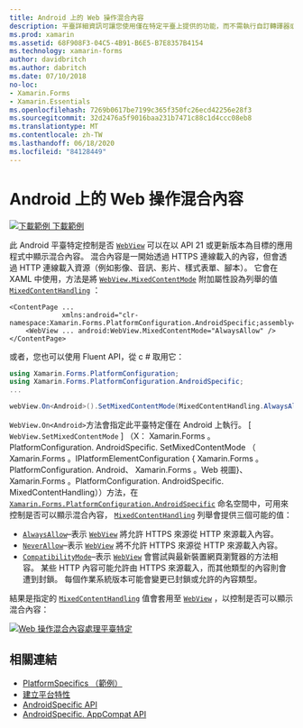 ```yaml
---
title: Android 上的 Web 操作混合內容
description: 平臺詳細資訊可讓您使用僅在特定平臺上提供的功能，而不需執行自訂轉譯器或效果。 本文說明如何使用 Android 平臺特定的，以在以 API 21 或更新版本為目標的應用程式中，顯示 Web 工作中的混合內容。
ms.prod: xamarin
ms.assetid: 68F908F3-04C5-4B91-B6E5-B7E8357B4154
ms.technology: xamarin-forms
author: davidbritch
ms.author: dabritch
ms.date: 07/10/2018
no-loc:
- Xamarin.Forms
- Xamarin.Essentials
ms.openlocfilehash: 7269b0617be7199c365f350fc26ecd42256e28f3
ms.sourcegitcommit: 32d2476a5f9016baa231b7471c88c1d4ccc08eb8
ms.translationtype: MT
ms.contentlocale: zh-TW
ms.lasthandoff: 06/18/2020
ms.locfileid: "84128449"
---
```

# <a name="webview-mixed-content-on-android"></a>Android 上的 Web 操作混合內容

[![下載範例 ](~/media/shared/download.png) 下載範例](https://docs.microsoft.com/samples/xamarin/xamarin-forms-samples/userinterface-platformspecifics)

此 Android 平臺特定控制是否 [`WebView`](xref:Xamarin.Forms.WebView) 可以在以 API 21 或更新版本為目標的應用程式中顯示混合內容。 混合內容是一開始透過 HTTPS 連線載入的內容，但會透過 HTTP 連線載入資源（例如影像、音訊、影片、樣式表單、腳本）。 它會在 XAML 中使用，方法是將 [`WebView.MixedContentMode`](xref:Xamarin.Forms.PlatformConfiguration.AndroidSpecific.WebView.MixedContentModeProperty) 附加屬性設為列舉的值 [`MixedContentHandling`](xref:Xamarin.Forms.PlatformConfiguration.AndroidSpecific.MixedContentHandling) ：

```xaml
<ContentPage ...
             xmlns:android="clr-namespace:Xamarin.Forms.PlatformConfiguration.AndroidSpecific;assembly=Xamarin.Forms.Core">
    <WebView ... android:WebView.MixedContentMode="AlwaysAllow" />
</ContentPage>
```

或者，您也可以使用 Fluent API，從 c # 取用它：

```csharp
using Xamarin.Forms.PlatformConfiguration;
using Xamarin.Forms.PlatformConfiguration.AndroidSpecific;
...

webView.On<Android>().SetMixedContentMode(MixedContentHandling.AlwaysAllow);
```

`WebView.On<Android>`方法會指定此平臺特定僅在 Android 上執行。 [ `WebView.SetMixedContentMode` ] （X： Xamarin.Forms 。PlatformConfiguration. AndroidSpecific. SetMixedContentMode （ Xamarin.Forms 。IPlatformElementConfiguration { Xamarin.Forms 。PlatformConfiguration. Android、 Xamarin.Forms 。Web 視圖}、 Xamarin.Forms 。PlatformConfiguration. AndroidSpecific. MixedContentHandling））方法，在 [`Xamarin.Forms.PlatformConfiguration.AndroidSpecific`](xref:Xamarin.Forms.PlatformConfiguration.AndroidSpecific) 命名空間中，可用來控制是否可以顯示混合內容， [`MixedContentHandling`](xref:Xamarin.Forms.PlatformConfiguration.AndroidSpecific.MixedContentHandling) 列舉會提供三個可能的值：

- [`AlwaysAllow`](xref:Xamarin.Forms.PlatformConfiguration.AndroidSpecific.MixedContentHandling.AlwaysAllow)–表示 [`WebView`](xref:Xamarin.Forms.WebView) 將允許 HTTPS 來源從 HTTP 來源載入內容。
- [`NeverAllow`](xref:Xamarin.Forms.PlatformConfiguration.AndroidSpecific.MixedContentHandling.NeverAllow)–表示 [`WebView`](xref:Xamarin.Forms.WebView) 將不允許 HTTPS 來源從 HTTP 來源載入內容。
- [`CompatibilityMode`](xref:Xamarin.Forms.PlatformConfiguration.AndroidSpecific.MixedContentHandling.CompatibilityMode)–表示 [`WebView`](xref:Xamarin.Forms.WebView) 會嘗試與最新裝置網頁瀏覽器的方法相容。 某些 HTTP 內容可能允許由 HTTPS 來源載入，而其他類型的內容則會遭到封鎖。 每個作業系統版本可能會變更已封鎖或允許的內容類型。

結果是指定的 [`MixedContentHandling`](xref:Xamarin.Forms.PlatformConfiguration.AndroidSpecific.MixedContentHandling) 值會套用至 [`WebView`](xref:Xamarin.Forms.WebView) ，以控制是否可以顯示混合內容：

[![Web 操作混合內容處理平臺特定](webview-mixed-content-images/webview-mixedcontent.png "Web 操作混合內容處理平臺特定")](webview-mixed-content-images/webview-mixedcontent-large.png#lightbox "Web 操作混合內容處理平臺特定")

## <a name="related-links"></a>相關連結

- [PlatformSpecifics （範例）](https://docs.microsoft.com/samples/xamarin/xamarin-forms-samples/userinterface-platformspecifics)
- [建立平台特性](~/xamarin-forms/platform/platform-specifics/index.md#creating-platform-specifics)
- [AndroidSpecific API](xref:Xamarin.Forms.PlatformConfiguration.AndroidSpecific)
- [AndroidSpecific. AppCompat API](xref:Xamarin.Forms.PlatformConfiguration.AndroidSpecific.AppCompat)
